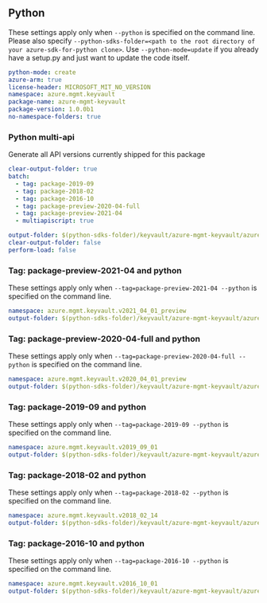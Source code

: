 ## Python

These settings apply only when `--python` is specified on the command line.
Please also specify `--python-sdks-folder=<path to the root directory of your azure-sdk-for-python clone>`.
Use `--python-mode=update` if you already have a setup.py and just want to update the code itself.

``` yaml $(python) && $(track2)
python-mode: create
azure-arm: true
license-header: MICROSOFT_MIT_NO_VERSION
namespace: azure.mgmt.keyvault
package-name: azure-mgmt-keyvault
package-version: 1.0.0b1
no-namespace-folders: true
```

### Python multi-api

Generate all API versions currently shipped for this package

```yaml $(multiapi)
clear-output-folder: true
batch:
  - tag: package-2019-09
  - tag: package-2018-02
  - tag: package-2016-10
  - tag: package-preview-2020-04-full
  - tag: package-preview-2021-04
  - multiapiscript: true
```

``` yaml $(multiapiscript)
output-folder: $(python-sdks-folder)/keyvault/azure-mgmt-keyvault/azure/mgmt/keyvault/
clear-output-folder: false
perform-load: false
```
### Tag: package-preview-2021-04 and python

These settings apply only when `--tag=package-preview-2021-04 --python` is specified on the command line.

``` yaml $(tag) == 'package-preview-2021-04'
namespace: azure.mgmt.keyvault.v2021_04_01_preview
output-folder: $(python-sdks-folder)/keyvault/azure-mgmt-keyvault/azure/mgmt/keyvault/v2021_04_01_preview
```

### Tag: package-preview-2020-04-full and python

These settings apply only when `--tag=package-preview-2020-04-full --python` is specified on the command line.

``` yaml $(tag) == 'package-preview-2020-04-full'
namespace: azure.mgmt.keyvault.v2020_04_01_preview
output-folder: $(python-sdks-folder)/keyvault/azure-mgmt-keyvault/azure/mgmt/keyvault/v2020_04_01_preview
```

### Tag: package-2019-09 and python

These settings apply only when `--tag=package-2019-09 --python` is specified on the command line.

``` yaml $(tag) == 'package-2019-09'
namespace: azure.mgmt.keyvault.v2019_09_01
output-folder: $(python-sdks-folder)/keyvault/azure-mgmt-keyvault/azure/mgmt/keyvault/v2019_09_01
```

### Tag: package-2018-02 and python

These settings apply only when `--tag=package-2018-02 --python` is specified on the command line.

``` yaml $(tag) == 'package-2018-02'
namespace: azure.mgmt.keyvault.v2018_02_14
output-folder: $(python-sdks-folder)/keyvault/azure-mgmt-keyvault/azure/mgmt/keyvault/v2018_02_14
```

### Tag: package-2016-10 and python

These settings apply only when `--tag=package-2016-10 --python` is specified on the command line.

``` yaml $(tag) == 'package-2016-10' 
namespace: azure.mgmt.keyvault.v2016_10_01
output-folder: $(python-sdks-folder)/keyvault/azure-mgmt-keyvault/azure/mgmt/keyvault/v2016_10_01
```
 
